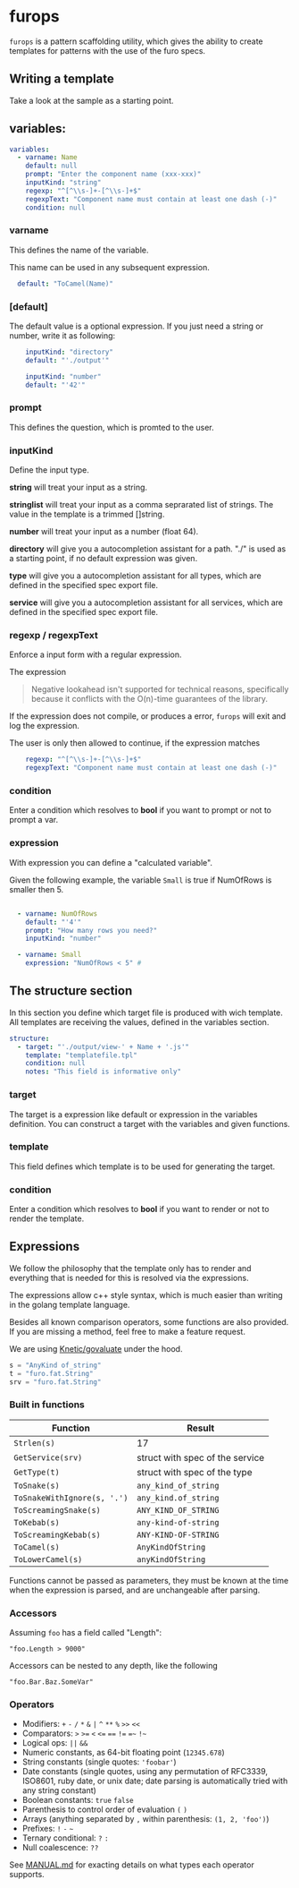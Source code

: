 # furops
 
`furops` is a pattern scaffolding utility, which gives the ability to create templates for patterns with the use of 
the furo specs.

## Writing a template
Take a look at the sample as a starting point.

## variables:

```yaml
variables:
  - varname: Name
    default: null
    prompt: "Enter the component name (xxx-xxx)"
    inputKind: "string"
    regexp: "^[^\\s-]+-[^\\s-]+$"
    regexpText: "Component name must contain at least one dash (-)"
    condition: null
```

### varname
This defines the name of the variable. 

This name can be used in any subsequent expression.

```yaml
  default: "ToCamel(Name)"
```

### [default]
The default value is a optional expression.
If you just need a string or number, write it as following:
```yaml 
    inputKind: "directory"
    default: "'./output'"
```    
    
```yaml     
    inputKind: "number"
    default: "'42'"
```

### prompt
This defines the question, which is promted to the user.


### inputKind
Define the input type. 

**string** will treat your input as a string.

**stringlist** will treat your input as a comma seprarated list of strings. 
The value in the template is a trimmed []string.

**number** will treat your input as a number (float 64).

**directory** will give you a autocompletion assistant for a path. "./" is used as a starting point, if no default expression was given.

**type** will give you a autocompletion assistant for all types, which are defined in the specified spec export file.

**service** will give you a autocompletion assistant for all services, which are defined in the specified spec export file.

### regexp / regexpText
Enforce a input form with a regular expression. 

The expression
> Negative lookahead isn't supported for technical reasons, specifically because it conflicts with the O(n)-time guarantees of the library.

If the expression does not compile, or produces a error, `furops` will exit and log the expression.

The user is only then allowed to continue, if the expression matches
```yaml
    regexp: "^[^\\s-]+-[^\\s-]+$"
    regexpText: "Component name must contain at least one dash (-)"
```

### condition
Enter a condition which resolves to **bool** if you want to prompt or not to prompt a var. 

### expression
With expression you can define a "calculated variable".

Given the following example, the variable `Small` is true if NumOfRows is smaller then 5.
```yaml

  - varname: NumOfRows
    default: "'4'"
    prompt: "How many rows you need?"
    inputKind: "number"

  - varname: Small
    expression: "NumOfRows < 5" #

```

## The structure section
In this section you define which target file is produced with wich template.
All templates are receiving the values, defined in the variables section.

```yaml
structure:
  - target: "'./output/view-' + Name + '.js'"
    template: "templatefile.tpl"
    condition: null
    notes: "This field is informative only"
```

### target
The target is a expression like default or expression in the variables definition.
You can construct a target with the variables and given functions.

### template
This field defines which template is to be used for generating the target.


### condition
Enter a condition which resolves to **bool** if you want to render or not to render the template.

## Expressions
We follow the philosophy that the template only has to render and everything that is needed for this is resolved via the expressions.

The expressions allow c++ style syntax, which is much easier than writing in the golang template language.

Besides all known comparison operators, some functions are also provided. If you are missing a method, feel free to make a feature request.

We are using [Knetic/govaluate](https://github.com/Knetic/govaluate) under the hood. 
```go
s = "AnyKind of_string"
t = "furo.fat.String"
srv = "furo.fat.String"
```

### Built in functions

| Function                    | Result                          |
|-----------------------------|---------------------------------|
| `Strlen(s)`                 | 17                              |
| `GetService(srv)`           | struct with spec of the service |
| `GetType(t)`                | struct with spec of the type    |
| `ToSnake(s)`                | `any_kind_of_string`            |
| `ToSnakeWithIgnore(s, '.')` | `any_kind.of_string`            |
| `ToScreamingSnake(s)`       | `ANY_KIND_OF_STRING`            |
| `ToKebab(s)`                | `any-kind-of-string`            |
| `ToScreamingKebab(s)`       | `ANY-KIND-OF-STRING`            |
| `ToCamel(s)`                | `AnyKindOfString`               |
| `ToLowerCamel(s)`           | `anyKindOfString`               |


Functions cannot be passed as parameters, they must be known at the time when the expression is parsed, and are unchangeable after parsing.

### Accessors

 Assuming `foo` has a field called "Length":

	"foo.Length > 9000"

Accessors can be nested to any depth, like the following

	"foo.Bar.Baz.SomeVar"


###  Operators

* Modifiers: `+` `-` `/` `*` `&` `|` `^` `**` `%` `>>` `<<`
* Comparators: `>` `>=` `<` `<=` `==` `!=` `=~` `!~`
* Logical ops: `||` `&&`
* Numeric constants, as 64-bit floating point (`12345.678`)
* String constants (single quotes: `'foobar'`)
* Date constants (single quotes, using any permutation of RFC3339, ISO8601, ruby date, or unix date; date parsing is automatically tried with any string constant)
* Boolean constants: `true` `false`
* Parenthesis to control order of evaluation `(` `)`
* Arrays (anything separated by `,` within parenthesis: `(1, 2, 'foo')`)
* Prefixes: `!` `-` `~`
* Ternary conditional: `?` `:`
* Null coalescence: `??`

See [MANUAL.md](https://github.com/Knetic/govaluate/blob/master/MANUAL.md) for exacting details on what types each operator supports.
